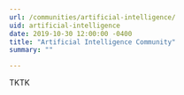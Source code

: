 ```yaml
---
url: /communities/artificial-intelligence/
uid: artificial-intelligence
date: 2019-10-30 12:00:00 -0400
title: "Artificial Intelligence Community"
summary: ""

---
```


TKTK
